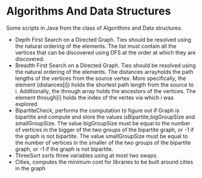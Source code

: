 # Algorithms And Data Structures


Some scripts in Java from the class of Algorithms and Data structures.
<br />

* Depth First Search on a Directed Graph. Ties should be resolved using the natural ordering of the elements. The list must contain all the vertices that can be discovered using DFS at the order at which they are discovered.
* Breadth First Search on a Directed Graph. Ties should be resolved using the natural ordering of the elements. The distances arrayholds the path lengths of the vertices from the source vertex. More specifically, the element (distances[i]) holds the shortest path length from the source to i. Additionally, the through array holds the ancestors of the vertices. The element through[i] holds the index of the vertex via which i was explored.
* BipartiteCheck, performs the computation to figure out if Graph is bipartite and compute and store the values isBipartite,bigGroupSize and smallGroupSize. The value bigGroupSize must be equal to the number of vertices in the bigger of the two groups of the bipartite graph, or -1 if  the graph is not bipartite. The value smallGroupSize must be equal to the number of vertices in the smaller of the two groups of the bipartite graph, or -1 if the graph is not bipartite.
* ThreeSort sorts three variables using at most two swaps.
* Cities, computes the minimum cost for libraries to be built around cities in the graph
